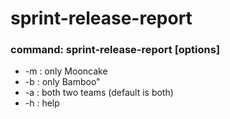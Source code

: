# sprint-release-report

### command: sprint-release-report [options]
* -m : only Mooncake
* -b : only Bamboo"
* -a : both two teams (default is both)
* -h : help